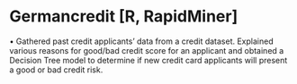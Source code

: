 # Germancredit [R, RapidMiner]

•	Gathered past credit applicants’ data from a credit dataset. Explained various reasons for good/bad credit score for an applicant and obtained a Decision Tree model to determine if new credit card applicants will present a good or bad credit risk.
